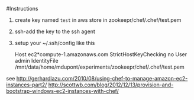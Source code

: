 #Instructions

1. create key named ``test`` in aws store in zookeepr/chef/.chef/test.pem
2. ssh-add the key to the ssh agent
3. setup your ~/.ssh/config like this 

    Host ec2*compute-1.amazonaws.com
      StrictHostKeyChecking no
      User admin
      IdentityFile  /mnt/data/home/mdupont/experiments/zookeepr/chef/.chef/test.pem


see
http://gerhardlazu.com/2010/08/using-chef-to-manage-amazon-ec2-instances-part2/
http://scottwb.com/blog/2012/12/13/provision-and-bootstrap-windows-ec2-instances-with-chef/
